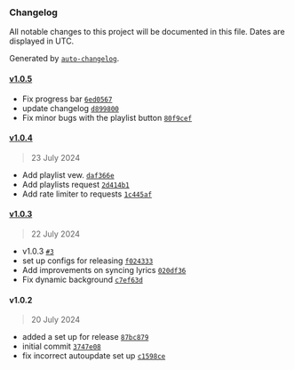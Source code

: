 ### Changelog

All notable changes to this project will be documented in this file. Dates are displayed in UTC.

Generated by [`auto-changelog`](https://github.com/CookPete/auto-changelog).

#### [v1.0.5](https://github.com/aminosyangtti/aespatify/compare/v1.0.4...v1.0.4)

- Fix progress bar [`6ed0567`](https://github.com/aminosyangtti/aespatify/commit/6ed05679ca0304432cb4ab6a21ebfa430047425f)
- update  changelog [`d899800`](https://github.com/aminosyangtti/aespatify/commit/d899800455820b43a82ee474a1a12d060306d999)
- Fix minor bugs with the playlist button [`80f9cef`](https://github.com/aminosyangtti/aespatify/commit/80f9cefc9bcf74f531a2a9c42ddb5e02f0135ded)

#### [v1.0.4](https://github.com/aminosyangtti/aespatify/compare/v1.0.3...v1.0.4)

> 23 July 2024

- Add playlist vew. [`daf366e`](https://github.com/aminosyangtti/aespatify/commit/daf366ed756db26dff24be9a2731f360286933a7)
- Add playlists request [`2d414b1`](https://github.com/aminosyangtti/aespatify/commit/2d414b1c27ac8ddc918ea0470a1420453d5d2b1d)
- Add rate limiter to requests [`1c445af`](https://github.com/aminosyangtti/aespatify/commit/1c445afcd5e66174e8f5b4757979adf8caf159ed)

#### [v1.0.3](https://github.com/aminosyangtti/aespatify/compare/v1.0.2...v1.0.3)

> 22 July 2024

- v1.0.3 [`#3`](https://github.com/aminosyangtti/aespatify/pull/3)
- set up configs for releasing [`f024333`](https://github.com/aminosyangtti/aespatify/commit/f0243333f387324bbf3be7dc13ef80f2dc14c714)
- Add improvements on syncing lyrics [`020df36`](https://github.com/aminosyangtti/aespatify/commit/020df3675d98d381fb5bbd292e5f0a363769ee90)
- Fix dynamic background [`c7ef63d`](https://github.com/aminosyangtti/aespatify/commit/c7ef63d12c6e221eaad6ae760563a5eb835b182e)

#### v1.0.2

> 20 July 2024

- added a set up for release [`87bc879`](https://github.com/aminosyangtti/aespatify/commit/87bc879c6fa51c605d1df4729e130d0ed4ce7d6b)
- initial commit [`3747e08`](https://github.com/aminosyangtti/aespatify/commit/3747e0847bf7e828a793da47cd99f9e3147787ed)
- fix incorrect autoupdate set up [`c1598ce`](https://github.com/aminosyangtti/aespatify/commit/c1598ce45404c300b9dd3962ec7ebef8debcc890)
